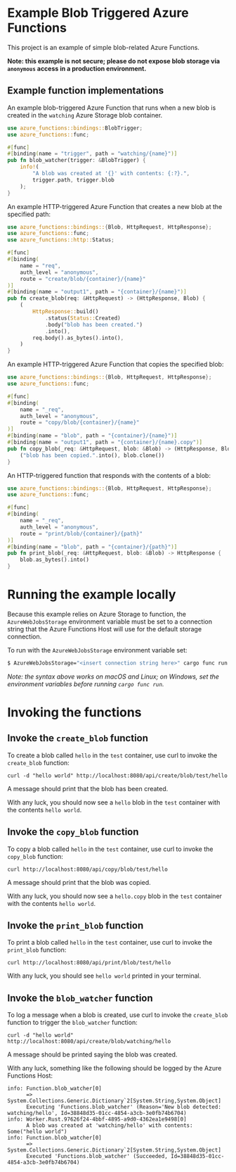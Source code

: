 # Example Blob Triggered Azure Functions

This project is an example of simple blob-related Azure Functions.

**Note: this example is not secure; please do not expose blob storage via `anonymous` access in a production environment.**

## Example function implementations

An example blob-triggered Azure Function that runs when a new blob is created 
in the `watching` Azure Storage blob container.

```rust
use azure_functions::bindings::BlobTrigger;
use azure_functions::func;

#[func]
#[binding(name = "trigger", path = "watching/{name}")]
pub fn blob_watcher(trigger: &BlobTrigger) {
    info!(
        "A blob was created at '{}' with contents: {:?}.",
        trigger.path, trigger.blob
    );
}
```

An example HTTP-triggered Azure Function that creates a new blob at the specified path:

```rust
use azure_functions::bindings::{Blob, HttpRequest, HttpResponse};
use azure_functions::func;
use azure_functions::http::Status;

#[func]
#[binding(
    name = "req",
    auth_level = "anonymous",
    route = "create/blob/{container}/{name}"
)]
#[binding(name = "output1", path = "{container}/{name}")]
pub fn create_blob(req: &HttpRequest) -> (HttpResponse, Blob) {
    (
        HttpResponse::build()
            .status(Status::Created)
            .body("blob has been created.")
            .into(),
        req.body().as_bytes().into(),
    )
}
```

An example HTTP-triggered Azure Function that copies the specified blob:

```rust
use azure_functions::bindings::{Blob, HttpRequest, HttpResponse};
use azure_functions::func;

#[func]
#[binding(
    name = "_req",
    auth_level = "anonymous",
    route = "copy/blob/{container}/{name}"
)]
#[binding(name = "blob", path = "{container}/{name}")]
#[binding(name = "output1", path = "{container}/{name}.copy")]
pub fn copy_blob(_req: &HttpRequest, blob: &Blob) -> (HttpResponse, Blob) {
    ("blob has been copied.".into(), blob.clone())
}
```

An HTTP-triggered function that responds with the contents of a blob:

```rust
use azure_functions::bindings::{Blob, HttpRequest, HttpResponse};
use azure_functions::func;

#[func]
#[binding(
    name = "_req",
    auth_level = "anonymous",
    route = "print/blob/{container}/{path}"
)]
#[binding(name = "blob", path = "{container}/{path}")]
pub fn print_blob(_req: &HttpRequest, blob: &Blob) -> HttpResponse {
    blob.as_bytes().into()
}
```

# Running the example locally

Because this example relies on Azure Storage to function, the `AzureWebJobsStorage` environment
variable must be set to a connection string that the Azure Functions Host will use for the default
storage connection.

To run with the `AzureWebJobsStorage` environment variable set:

```bash
$ AzureWebJobsStorage="<insert connection string here>" cargo func run
```

_Note: the syntax above works on macOS and Linux; on Windows, set the environment variables before running `cargo func run`._

# Invoking the functions

## Invoke the `create_blob` function

To create a blob called `hello` in the `test` container, use curl to invoke the `create_blob` function:

```
curl -d "hello world" http://localhost:8080/api/create/blob/test/hello
```

A message should print that the blob has been created.

With any luck, you should now see a `hello` blob in the `test` container with the contents `hello world`.

## Invoke the `copy_blob` function

To copy a blob called `hello` in the `test` container, use curl to invoke the `copy_blob` function:

```
curl http://localhost:8080/api/copy/blob/test/hello
```

A message should print that the blob was copied.

With any luck, you should now see a `hello.copy` blob in the `test` container with the contents `hello world`.

## Invoke the `print_blob` function

To print a blob called `hello` in the `test` container, use curl to invoke the `print_blob` function:

```
curl http://localhost:8080/api/print/blob/test/hello
```

With any luck, you should see `hello world` printed in your terminal.

## Invoke the `blob_watcher` function

To log a message when a blob is created, use curl to invoke the `create_blob` function to trigger the `blob_watcher` function:

```
curl -d "hello world" http://localhost:8080/api/create/blob/watching/hello
```

A message should be printed saying the blob was created.

With any luck, something like the following should be logged by the Azure Functions Host:

```
info: Function.blob_watcher[0]
      => System.Collections.Generic.Dictionary`2[System.String,System.Object]
      Executing 'Functions.blob_watcher' (Reason='New blob detected: watching/hello', Id=38848d35-01cc-4854-a3cb-3e0fb74b6704)
info: Worker.Rust.97626f24-4bbf-4895-a9d0-4362ea1e9498[0]
      A blob was created at 'watching/hello' with contents: Some("hello world")
info: Function.blob_watcher[0]
      => System.Collections.Generic.Dictionary`2[System.String,System.Object]
      Executed 'Functions.blob_watcher' (Succeeded, Id=38848d35-01cc-4854-a3cb-3e0fb74b6704)
```
